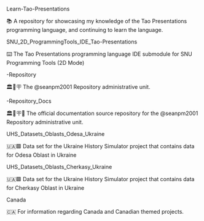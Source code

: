 
Learn-Tao-Presentations

📚️ A repository for showcasing my knowledge of the Tao Presentations programming language, and continuing to learn the language. 

SNU_2D_ProgrammingTools_IDE_Tao-Presentations

⌨️ The Tao Presentations programming language IDE submodule for SNU Programming Tools (2D Mode)

-Repository

🏛️📙️🪧️ The @seanpm2001 Repository administrative unit.

-Repository_Docs

🏛️📙️🪧️📖️ The official documentation source repository for the @seanpm2001 Repository administrative unit.

UHS_Datasets_Oblasts_Odesa_Ukraine

🇺🇦️🟩️ Data set for the Ukraine History Simulator project that contains data for Odesa Oblast in Ukraine

UHS_Datasets_Oblasts_Cherkasy_Ukraine

🇺🇦️🟩️ Data set for the Ukraine History Simulator project that contains data for Cherkasy Oblast in Ukraine

Canada

🇨🇦️ For information regarding Canada and Canadian themed projects. 

